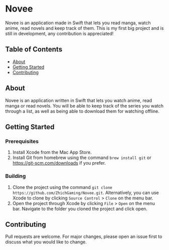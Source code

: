 # Novee

Novee is an application made in Swift that lets you read manga, watch anime, read novels and keep track of them. This is my first big project and is still in development, any contribution is appreciated! 

## Table of Contents

- [About](#about)
- [Getting Started](#getting_started)
- [Contributing](#contributing)

## About

Novee is an application written in Swift that lets you watch anime, read manga or read novels. You will be able to keep track of the series you watch through a list, as well as being able to download them for watching offline. 

## Getting Started

### Prerequisites

1. Install Xcode from the Mac App Store.
2. Install Git from homebrew using the command `brew install git` or https://git-scm.com/downloads if you prefer. 

### Building

1. Clone the project using the command `git clone https://github.com/ZhichGaming/Novee.git`. Alternatively, you can use Xcode to clone by clicking `Source Control` > `Clone` on the menu bar. 
2. Open the project through Xcode by clicking `File` > `Open` on the menu bar. Navigate to the folder you cloned the project and click open. 

## Contributing

Pull requests are welcome. For major changes, please open an issue first
to discuss what you would like to change.
